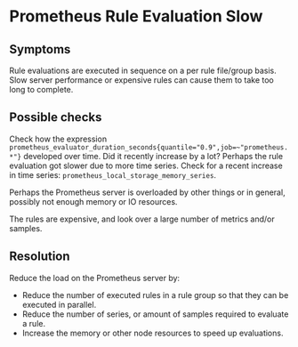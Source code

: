 # Prometheus Rule Evaluation Slow

## Symptoms

Rule evaluations are executed in sequence on a per rule file/group basis.
Slow server performance or expensive rules can cause them to take too long to complete.

## Possible checks

Check how the expression `prometheus_evaluator_duration_seconds{quantile="0.9",job=~"prometheus.*"}`
developed over time. Did it recently increase by a lot? Perhaps the rule
evaluation got slower due to more time series. Check for a recent increase
in time series: `prometheus_local_storage_memory_series`.

Perhaps the Prometheus server is overloaded by other things or in general, possibly not enough memory or IO resources.

The rules are expensive, and look over a large number of metrics and/or samples.

## Resolution

Reduce the load on the Prometheus server by:
* Reduce the number of executed rules in a rule group so that they can be executed in parallel.
* Reduce the number of series, or amount of samples required to evaluate a rule.
* Increase the memory or other node resources to speed up evaluations.
